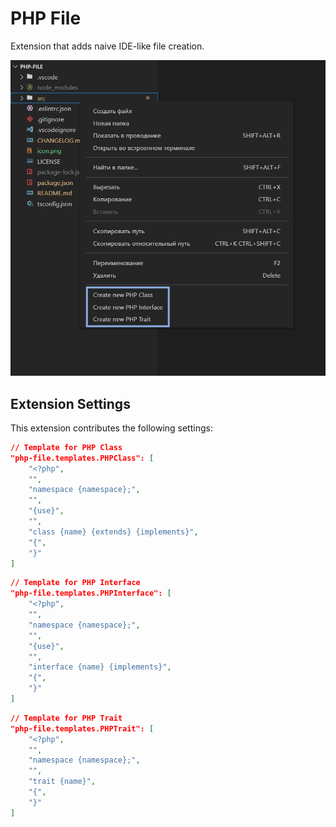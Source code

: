 # PHP File

Extension that adds naive IDE-like file creation.

![vscode-menu](images/vscode-menu.jpg)

## Extension Settings

This extension contributes the following settings:

```json
// Template for PHP Class
"php-file.templates.PHPClass": [
    "<?php",
    "",
    "namespace {namespace};",
    "",
    "{use}",
    "",
    "class {name} {extends} {implements}",
    "{",
    "}"
]
```

```json
// Template for PHP Interface
"php-file.templates.PHPInterface": [
    "<?php",
    "",
    "namespace {namespace};",
    "",
    "{use}",
    "",
    "interface {name} {implements}",
    "{",
    "}"
]
```

```json
// Template for PHP Trait
"php-file.templates.PHPTrait": [
    "<?php",
    "",
    "namespace {namespace};",
    "",
    "trait {name}",
    "{",
    "}"
]
```
